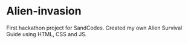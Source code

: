 # Alien-invasion
First hackathon project for SandCodes. Created my own Alien Survival Guide using HTML, CSS and JS.
